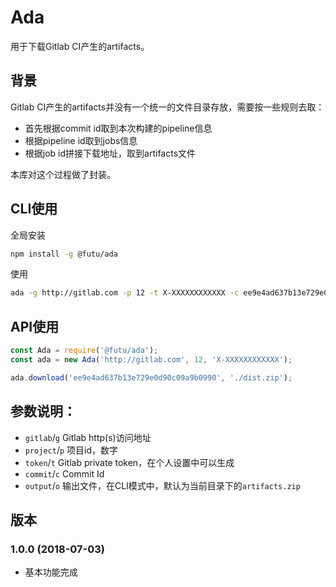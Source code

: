 # Ada

用于下载Gitlab CI产生的artifacts。

## 背景

Gitlab CI产生的artifacts并没有一个统一的文件目录存放，需要按一些规则去取：

- 首先根据commit id取到本次构建的pipeline信息
- 根据pipeline id取到jobs信息
- 根据job id拼接下载地址，取到artifacts文件

本库对这个过程做了封装。

## CLI使用

全局安装

```sh
npm install -g @futu/ada
```

使用

```sh
ada -g http://gitlab.com -p 12 -t X-XXXXXXXXXXXX -c ee9e4ad637b13e729e0d90c09a9b0990 -o dist.zip
```

## API使用

```javascript
const Ada = require('@futu/ada');
const ada = new Ada('http://gitlab.com', 12, 'X-XXXXXXXXXXXX');

ada.download('ee9e4ad637b13e729e0d90c09a9b0990', './dist.zip');
```

## 参数说明：

- `gitlab`/`g` Gitlab http(s)访问地址
- `project`/`p` 项目id，数字
- `token`/`t` Gitlab private token，在个人设置中可以生成
- `commit`/`c` Commit Id
- `output`/`o` 输出文件，在CLI模式中，默认为当前目录下的`artifacts.zip`

## 版本

### 1.0.0 (2018-07-03)

- 基本功能完成
